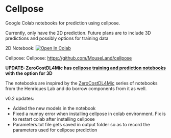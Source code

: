 # Cellpose
Google Colab notebooks for prediction using cellpose.

Currently, only have the 2D prediction. 
Future plans are to include 3D predictions and possibly options for training data

2D Notebook: [![Open In Colab](https://colab.research.google.com/assets/colab-badge.svg)](https://colab.research.google.com/github/pr4deepr/cellpose-colab/blob/main/Cellpose_cell_segmentation_2D_images_v0_1.ipynb)


Cellpose: Cellpose: https://github.com/MouseLand/cellpose

**UPDATE: ZeroCostDL4Mic has [cellpose training and prediction notebooks](https://github.com/HenriquesLab/ZeroCostDL4Mic/wiki) with the option for 3D**

The notebooks are inspired by the [ZeroCostDL4Mic](https://github.com/HenriquesLab/ZeroCostDL4Mic/wiki) series of notebooks from the Henriques Lab and do borrow components from it as well. 


v0.2 updates:
* Added the new models in the notebook
* Fixed a numpy error when installing cellpose in colab environment. Fix is to restart colab after installing cellpose
* Parameters.txt file gets saved in output folder so as to record the parameters used for cellpose prediction

